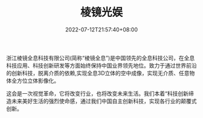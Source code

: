 ﻿---
weight: 
title: "棱镜光娱"
description: "浙江棱镜全息科技有限公司（简称‘棱镜全息'）是中国领先的全息科技公司，在全息科技应用、AID-全息空中智能显示系统、全息车载AID、智能全息座舱、吉利全息、大众全息(5月)、科技创新研发等方面始终保持中国业界领先地位。"
date: 2022-07-12T21:57:40+08:00
lastmod: 2022-07-12T16:45:40+08:00
draft: false
authors: ["june"]
featuredImage: "411.png"
link: "https://www.mholos.com/"
tags: ["棱镜光娱","全息影像"]
categories: ["navigation"]
navigation: ["全息影像"]
lightgallery: true
toc: true
pinned: false
recommend: false
recommend1: false
---
浙江棱镜全息科技有限公司(简称“棱镜全息”)是中国领先的全息科技公司，在全息科技应用、科技创新研发等方面始终保持中国业界领先地位。致力于通过世界前沿的创新科技，脱离介质的依赖,实现全息3D立体的空中成像，实现无介质、任意物体全方位立体影像化。

这会是一次视觉革命，它将改变行业，也将改变未来生活。我们本着“科技创新缔造未来美好生活的强烈使命感，通过我们中国自主创新科技，实现各行业的颠覆式创新。